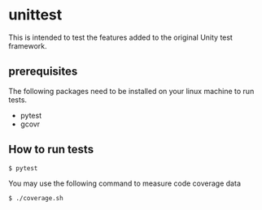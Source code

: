 # unittest

This is intended to test the features added to the original Unity test framework.

## prerequisites

The following packages need to be installed on your linux machine to run tests.

* pytest
* gcovr

## How to run tests

    $ pytest

You may use the following command to measure code coverage data

    $ ./coverage.sh
